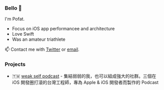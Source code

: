 ### Bello 👋

I'm Pofat.

- Focus on iOS app performancee and architecture
- Love Swift
- Was an amateur triathlete

📫 Contact me with [Twitter](https://twitter.com/@PofatTseng) or [email](mailto:tjazzter@gmail.com). 

### Projects

- 🇹🇼 [weak self podcast](https://weakself.dev) - 集結弱弱的我，也可以組成強大的社群。三個在 iOS 開發圈打滾的台灣工程師，專為 Apple & iOS 開發者而製作的 Podcast





